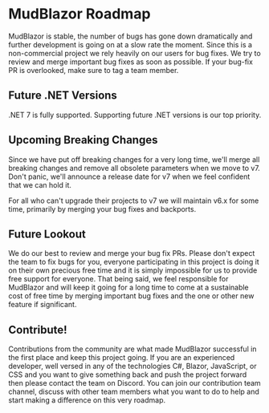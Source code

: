 # MudBlazor Roadmap

MudBlazor is stable, the number of bugs has gone down dramatically and further development is going on at a slow rate the moment. Since this is a non-commercial project we rely heavily on our users for bug fixes. 
We try to review and merge important bug fixes as soon as possible. If your bug-fix PR is overlooked, make sure to tag a team member. 

## Future .NET Versions
.NET 7 is fully supported. Supporting future .NET versions is our top priority.

## Upcoming Breaking Changes

Since we have put off breaking changes for a very long time, we'll merge all breaking changes and remove all obsolete parameters 
when we move to v7. Don't panic, we'll announce a release date for v7 when we feel confident that we can hold it. 

For all who can't upgrade their projects to v7 we will maintain v6.x for some time, primarily by merging your bug fixes and backports.

## Future Lookout

We do our best to review and merge your bug fix PRs. Please don't expect the team to fix bugs for you, everyone participating in this project is doing it on their own precious free time and it is simply 
impossible for us to provide free support for everyone. That being said, we feel responsible for MudBlazor and will keep it going 
for a long time to come at a sustainable cost of free time by merging important bug fixes and the one or other new feature if 
significant. 

## Contribute!

Contributions from the community are what made MudBlazor successful in the first place and keep this project going. If you are an experienced developer, well versed in any of the technologies C#, Blazor, JavaScript, or CSS and you want to give something back and push the project forward then please contact the team on Discord. You can join our contribution team channel, discuss with other team members what you want to do to help and start making a difference on this very roadmap. 

